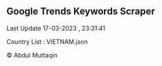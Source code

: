 

## Google Trends Keywords Scraper 
 
Last Update 17-03-2023 , 23:31:41

Country List :
VIETNAM.json



© Abdul Muttaqin 
